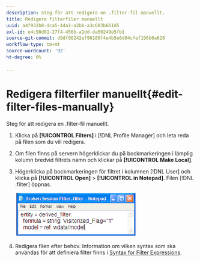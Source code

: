 ```yaml
---
description: Steg för att redigera en .filter-fil manuellt.
title: Redigera filterfiler manuellt
uuid: a4f932b8-dca5-44a1-a2bb-a3c683b661d5
exl-id: e4c98d61-27f4-456b-a1dd-da69249e5fb1
source-git-commit: d9df90242ef96188f4e4b5e6d04cfef196b0a628
workflow-type: tm+mt
source-wordcount: '92'
ht-degree: 0%

---
```


# Redigera filterfiler manuellt{#edit-filter-files-manually}

Steg för att redigera en .filter-fil manuellt.

1. Klicka på **[!UICONTROL Filters]** i [!DNL Profile Manager] och leta reda på filen som du vill redigera.
1. Om filen finns på servern högerklickar du på bockmarkeringen i lämplig kolumn bredvid filtrets namn och klickar på **[!UICONTROL Make Local]**.
1. Högerklicka på bockmarkeringen för filtret i kolumnen [!DNL User] och klicka på **[!UICONTROL Open]** > **[!UICONTROL in Notepad]**. Filen [!DNL .filter] öppnas.

   ![](assets/filter_manualEdit.png)

1. Redigera filen efter behov. Information om vilken syntax som ska användas för att definiera filter finns i [Syntax for Filter Expressions](../../../../home/c-get-started/c-qry-lang-syntx/c-syntx-fltr-exp.md#concept-72f2563f809747a2a3cff7ec72462a15).
